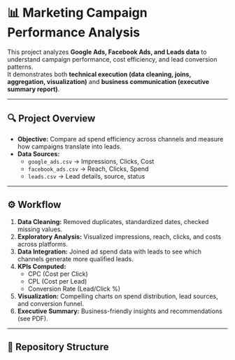 # 📊 Marketing Campaign Performance Analysis  

This project analyzes **Google Ads, Facebook Ads, and Leads data** to understand campaign performance, cost efficiency, and lead conversion patterns.  
It demonstrates both **technical execution (data cleaning, joins, aggregation, visualization)** and **business communication (executive summary report)**.  

---

## 🔍 Project Overview  
- **Objective:** Compare ad spend efficiency across channels and measure how campaigns translate into leads.  
- **Data Sources:**  
  - `google_ads.csv` → Impressions, Clicks, Cost  
  - `facebook_ads.csv` → Reach, Clicks, Spend  
  - `leads.csv` → Lead details, source, status  

---

## ⚙️ Workflow  
1. **Data Cleaning:** Removed duplicates, standardized dates, checked missing values.  
2. **Exploratory Analysis:** Visualized impressions, reach, clicks, and costs across platforms.  
3. **Data Integration:** Joined ad spend data with leads to see which channels generate more qualified leads.  
4. **KPIs Computed:**  
   - CPC (Cost per Click)  
   - CPL (Cost per Lead)  
   - Conversion Rate (Lead/Click %)  
5. **Visualization:** Compelling charts on spend distribution, lead sources, and conversion funnel.  
6. **Executive Summary:** Business-friendly insights and recommendations (see PDF).  

---

## 📂 Repository Structure  

